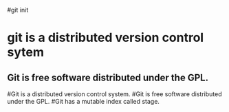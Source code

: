 #git init

# git is a distributed version control sytem
## Git is free software distributed under the GPL.

#Git is a distributed version control system.
#Git is free software distributed under the GPL.
#Git has a mutable index called stage.